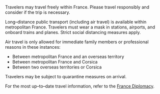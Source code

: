 Travelers may travel freely within France. Please travel responsibly and consider if the trip is necessary.

Long–distance public transport (including air travel) is available within metropolitan France. Travelers must wear a mask in stations, airports, and onboard trains and planes. Strict social distancing measures apply.

Air travel is only allowed for immediate family members or professional reasons in these instances:

- Between metropolitan France and an overseas territory
- Between metropolitan France and Corsica
- Between two overseas territories or Corsica

Travelers may be subject to quarantine measures on arrival.

For the most up–to–date travel information, refer to the [France Diplomacy](https://www.gouvernement.fr/en/coronavirus-covid-19).
